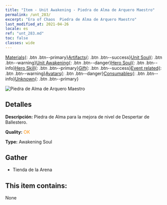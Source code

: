 ```yaml
---
title: "Item - Unit Awakening - Piedra de Alma de Arquero Maestro"
permalink: /unt_283/
excerpt: "Era of Chaos  Piedra de Alma de Arquero Maestro"
last_modified_at: 2021-04-26
locale: es
ref: "unt_283.md"
toc: false
classes: wide
---
```

 [Materials](/ItemsES/){: .btn .btn--primary}[Artifacts](/ItemsES/Artifacts/){: .btn .btn--success}[Unit Soul](/ItemsES/UnitSoul/){: .btn .btn--warning}[Unit Awakening](/ItemsES/UnitAwakening/){: .btn .btn--danger}[Hero Soul](/ItemsES/HeroSoul/){: .btn .btn--info}[Hero Skill](/ItemsES/HeroSkill/){: .btn .btn--primary}[Gift](/ItemsES/Gift/){: .btn .btn--success}[Event related](/ItemsES/Events/){: .btn .btn--warning}[Avatars](/ItemsES/Avatars/){: .btn .btn--danger}[Consumables](/ItemsES/Consumables/){: .btn .btn--info}[Unknown](/ItemsES/Unknown/){: .btn .btn--primary}

 ![Piedra de Alma de Arquero Maestro](/images/u/tia_nushou.jpg)

## Detalles
 **Descripción:** Piedra de Alma para la mejora de nivel de Despertar de Ballestero.

 **Quality:** <span style="color: #FF8C00">OK</span>

 **Type:** Awakening Soul

## Gather

*    Tienda de la Arena 

## This item contains:

  None

